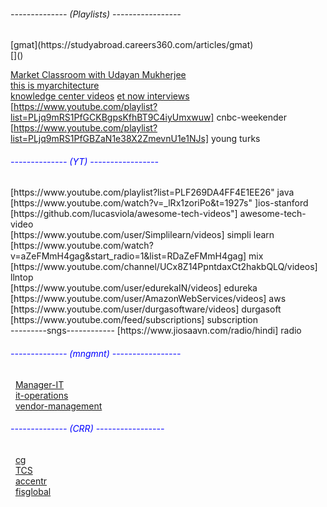   
<h6>-------------- (Playlists) -----------------</h6> 
 [gmat](https://studyabroad.careers360.com/articles/gmat) <br>
 []() <br>

[Market Classroom with Udayan Mukherjee](https://www.youtube.com/watch?v=o4daQ7e4Njw&list=PLA_tb393dqDetGnR1s30duMGOz5n6qP5d]Stock) <br>
[this is  myarchitecture](https://www.youtube.com/playlist?list=PLhr1KZpdzukdeX8mQ2qO73bg6UKQHYsHb)<br>
[knowledge center videos](https://www.youtube.com/watch?v=PcWOGMalRoM&list=PLhr1KZpdzukfdjsOHZ-BazZt1iK1J8UUw)
[et now interviews](https://www.youtube.com/watch?v=o62OsC_axHU&list=PL51KTBvlQFEFv5WKx4O6Y48LndJmRpC2h)<br>
 [https://www.youtube.com/playlist?list=PLjq9mRS1PfGCKBgpsKfhBT9C4iyUmxwuw] cnbc-weekender <br>
 [https://www.youtube.com/playlist?list=PLjq9mRS1PfGBZaN1e38X2ZmevnU1e1NJs] young turks
<h6 style="color:blue;">-------------- (YT) -----------------</h6>
[https://www.youtube.com/playlist?list=PLF269DA4FF4E1EE26" java<br>
	[https://www.youtube.com/watch?v=_lRx1zoriPo&t=1927s" ]ios-stanford<br>
	[https://github.com/lucasviola/awesome-tech-videos"] awesome-tech-video<br>
	[https://www.youtube.com/user/Simplilearn/videos] simpli learn <br>
	[https://www.youtube.com/watch?v=aZeFMmH4gag&start_radio=1&list=RDaZeFMmH4gag] mix <br>
	[https://www.youtube.com/channel/UCx8Z14PpntdaxCt2hakbQLQ/videos] llntop  <br>
	[https://www.youtube.com/user/edurekaIN/videos] edureka <br>
	[https://www.youtube.com/user/AmazonWebServices/videos] aws <br>
	[https://www.youtube.com/user/durgasoftware/videos] durgasoft <br>
	[https://www.youtube.com/feed/subscriptions] subscription <br>
	---------sngs------------
	[https://www.jiosaavn.com/radio/hindi] radio <br> 
	 
 
<h6 style="color:blue;">-------------- (mngmnt) -----------------</h6>
&nbsp&nbsp<a href="https://www.naukri.com/manager-it-jobs" target="_blank">Manager-IT</a><br>
&nbsp&nbsp<a href="https://www.naukri.com/it-operations-jobs" target="_blank">it-operations</a><br>
&nbsp&nbsp<a href="https://www.naukri.com/vendor-management-jobs" target="_blank">vendor-management</a>
	 

	 
 <h6 style="color:blue;">-------------- (CRR) -----------------</h6>
&nbsp&nbsp<a href="https://www.capgemini.com/careers/" target="_blank">cg</a><br>
&nbsp&nbsp<a href="https://www.tcs.com/careers/#type=overlay&page=/corporate-tcs/careers/overlays/tcs-worldwide-overlay" target="_blank">TCS</a><br>
 	&nbsp&nbsp<a href="https://www.accenture.com/in-en/careers" target="_blank">accentr</a><br>
	&nbsp&nbsp<a href="https://www.fisglobal.com/About-Us/Careers" target="_blank">fisglobal</a><br>
	
	 
